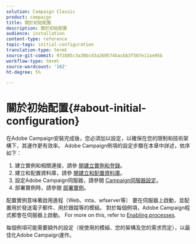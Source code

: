 ```yaml
---
solution: Campaign Classic
product: campaign
title: 關於初始配置
description: 關於初始配置
audience: installation
content-type: reference
topic-tags: initial-configuration
translation-type: tm+mt
source-git-commit: 972885c3a38bcd3a260574bacbb3f507e11ae05b
workflow-type: tm+mt
source-wordcount: '162'
ht-degree: 5%

---
```



# 關於初始配置{#about-initial-configuration}

在Adobe Campaign安裝完成後，您必須加以設定，以確保在您的限制和技術架構下，其運作更有效率。 Adobe Campaign例項的設定步驟在本章中詳述，依序如下：

1. 建立實例和相關連接，請參 [閱建立實例和登錄](../../installation/using/creating-an-instance-and-logging-on.md)。
1. 建立和配置資料庫，請參 [閱建立和配置資料庫](../../installation/using/creating-and-configuring-the-database.md)。
1. 設定Adobe Campaign伺服器，請參閱 [Campaign伺服器設定](../../installation/using/campaign-server-configuration.md)。
1. 部署實例時，請參閱 [部署實例](../../installation/using/deploying-an-instance.md)。

配置實例意味著啟用進程（Web、mta、wfserver等） 要在伺服器上啟動，並配置用於發送電子郵件、用於跟蹤等的模組。 對於每個例項，Adobe Campaign程式都會在伺服器上啟動。 For more on this, refer to [Enabling processes](../../installation/using/campaign-server-configuration.md#enabling-processes).

每個例項可能需要額外的設定（視使用的模組、您的架構及您的需求而定），以最佳化Adobe Campaign運作。

